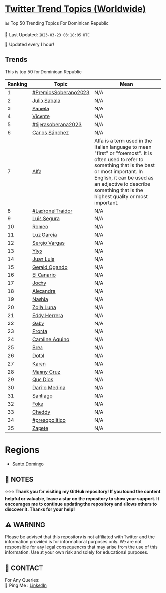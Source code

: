 [Twitter Trend Topics (Worldwide)](https://github.com/ErcinDedeoglu/Twitter-Trend-Topics)
==========


📊 Top 50 Trending Topics For Dominican Republic

📆 Last Updated: `2023-03-23 03:18:05 UTC`

🔧 Updated every 1 hour!


## Trends

This is top 50 for Dominican Republic

| Ranking | Topic | Mean |
| ------- | ------------ | ------------ |
| 1 | [#PremiosSoberano2023](http://twitter.com/search?q=%23PremiosSoberano2023) | N/A |
| 2 | [Julio Sabala](http://twitter.com/search?q=Julio+Sabala) | N/A |
| 3 | [Pamela](http://twitter.com/search?q=Pamela) | N/A |
| 4 | [Vicente](http://twitter.com/search?q=Vicente) | N/A |
| 5 | [#tijerasoberana2023](http://twitter.com/search?q=%23tijerasoberana2023) | N/A |
| 6 | [Carlos Sánchez](http://twitter.com/search?q=Carlos+S%c3%a1nchez) | N/A |
| 7 | [Alfa](http://twitter.com/search?q=Alfa) | Alfa is a term used in the Italian language to mean "first" or "foremost". It is often used to refer to something that is the best or most important. In English, it can be used as an adjective to describe something that is the highest quality or most important. |
| 8 | [#LadronelTraidor](http://twitter.com/search?q=%23LadronelTraidor) | N/A |
| 9 | [Luis Segura](http://twitter.com/search?q=Luis+Segura) | N/A |
| 10 | [Romeo](http://twitter.com/search?q=Romeo) | N/A |
| 11 | [Luz García](http://twitter.com/search?q=Luz+Garc%c3%ada) | N/A |
| 12 | [Sergio Vargas](http://twitter.com/search?q=Sergio+Vargas) | N/A |
| 13 | [Yiyo](http://twitter.com/search?q=Yiyo) | N/A |
| 14 | [Juan Luis](http://twitter.com/search?q=Juan+Luis) | N/A |
| 15 | [Gerald Ogando](http://twitter.com/search?q=Gerald+Ogando) | N/A |
| 16 | [El Canario](http://twitter.com/search?q=El+Canario) | N/A |
| 17 | [Jochy](http://twitter.com/search?q=Jochy) | N/A |
| 18 | [Alexandra](http://twitter.com/search?q=Alexandra) | N/A |
| 19 | [Nashla](http://twitter.com/search?q=Nashla) | N/A |
| 20 | [Zoila Luna](http://twitter.com/search?q=Zoila+Luna) | N/A |
| 21 | [Eddy Herrera](http://twitter.com/search?q=Eddy+Herrera) | N/A |
| 22 | [Gaby](http://twitter.com/search?q=Gaby) | N/A |
| 23 | [Pronta](http://twitter.com/search?q=Pronta) | N/A |
| 24 | [Caroline Aquino](http://twitter.com/search?q=Caroline+Aquino) | N/A |
| 25 | [Brea](http://twitter.com/search?q=Brea) | N/A |
| 26 | [Dotol](http://twitter.com/search?q=Dotol) | N/A |
| 27 | [Karen](http://twitter.com/search?q=Karen) | N/A |
| 28 | [Manny Cruz](http://twitter.com/search?q=Manny+Cruz) | N/A |
| 29 | [Que Dios](http://twitter.com/search?q=Que+Dios) | N/A |
| 30 | [Danilo Medina](http://twitter.com/search?q=Danilo+Medina) | N/A |
| 31 | [Santiago](http://twitter.com/search?q=Santiago) | N/A |
| 32 | [Foke](http://twitter.com/search?q=Foke) | N/A |
| 33 | [Cheddy](http://twitter.com/search?q=Cheddy) | N/A |
| 34 | [#presopolitico](http://twitter.com/search?q=%23presopolitico) | N/A |
| 35 | [Zapete](http://twitter.com/search?q=Zapete) | N/A |



# Regions

* [Santo Domingo](</Dominican Republic/Santo Domingo.md>)



## 📝 NOTES

⭐⭐⭐ **Thank you for visiting my GitHub repository! If you found the content helpful or valuable, leave a star on the repository to show your support. It encourages me to continue updating the repository and allows others to discover it. Thanks for your help!**


## ⚠️ WARNING

Please be advised that this repository is not affiliated with Twitter and the information provided is for informational purposes only. We are not responsible for any legal consequences that may arise from the use of this information. Use at your own risk and solely for educational purposes.


## 📨 CONTACT

 For Any Queries:  
            🏓 Ping Me : [LinkedIn](https://www.linkedin.com/in/ercindedeoglu/)
